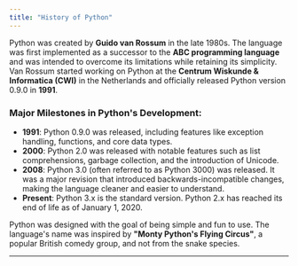 ```yaml
---
title: "History of Python"
---
```


Python was created by **Guido van Rossum** in the late 1980s. The language was first implemented as a successor to the **ABC programming language** and was intended to overcome its limitations while retaining its simplicity. Van Rossum started working on Python at the **Centrum Wiskunde & Informatica (CWI)** in the Netherlands and officially released Python version 0.9.0 in **1991**.

### Major Milestones in Python's Development:

- **1991**: Python 0.9.0 was released, including features like exception handling, functions, and core data types.
- **2000**: Python 2.0 was released with notable features such as list comprehensions, garbage collection, and the introduction of Unicode.
- **2008**: Python 3.0 (often referred to as Python 3000) was released. It was a major revision that introduced backwards-incompatible changes, making the language cleaner and easier to understand.
- **Present**: Python 3.x is the standard version. Python 2.x has reached its end of life as of January 1, 2020.

Python was designed with the goal of being simple and fun to use. The language's name was inspired by **"Monty Python's Flying Circus"**, a popular British comedy group, and not from the snake species.

---

